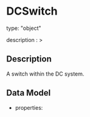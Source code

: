 # DCSwitch
type: "object"
description : >
## Description
A switch within the DC system.

## Data Model
  - properties:
